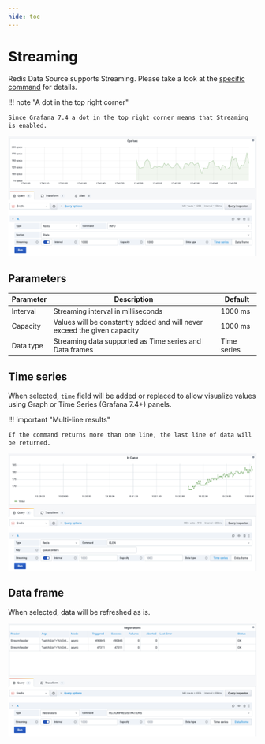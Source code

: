```yaml
---
hide: toc
---
```


# Streaming

Redis Data Source supports Streaming. Please take a look at the [specific command](commands.md) for details.

!!! note "A dot in the top right corner"

    Since Grafana 7.4 a dot in the top right corner means that Streaming is enabled.

![Streaming](../images/redis-datasource/commands/info-ops-sec.png)

## Parameters

| Parameter | Description                                                              | Default     |
| --------- | ------------------------------------------------------------------------ | ----------- |
| Interval  | Streaming interval in milliseconds                                       | 1000 ms     |
| Capacity  | Values will be constantly added and will never exceed the given capacity | 1000 ms     |
| Data type | Streaming data supported as Time series and Data frames                  | Time series |

## Time series

When selected, `time` field will be added or replaced to allow visualize values using Graph or Time Series (Grafana 7.4+) panels.

!!! important "Multi-line results"

    If the command returns more than one line, the last line of data will be returned.

![XLEN](../images/redis-datasource/commands/xlen.png)

## Data frame

When selected, data will be refreshed as is.

![RG.DUMPREGISTRATIONS](../images/redis-datasource/commands/rg-dumpregistrations.png)
